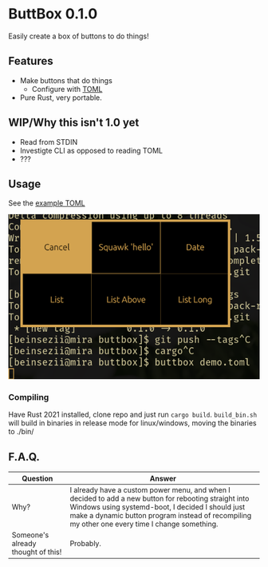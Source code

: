 # ButtBox 0.1.0
Easily create a box of buttons to do things!

## Features
  * Make buttons that do things
    * Configure with [TOML](./demo.toml)
  * Pure Rust, very portable.

## WIP/Why this isn't 1.0 yet
  * Read from STDIN
  * Investigte CLI as opposed to reading TOML
  * ???
  
## Usage
See the [example TOML](./demo.toml)

<img src="./demo.png"/>

### Compiling
Have Rust 2021 installed, clone repo and just run `cargo build`.
`build_bin.sh` will build in binaries in release mode for linux/windows, moving the binaries to ./bin/

## F.A.Q.
Question|Answer
---|---
Why?|I already have a custom power menu, and when I decided to add a new button for rebooting straight into Windows using systemd-boot, I decided I should just make a dynamic button program instead of recompiling my other one every time I change something.
Someone's already thought of this!|Probably.
